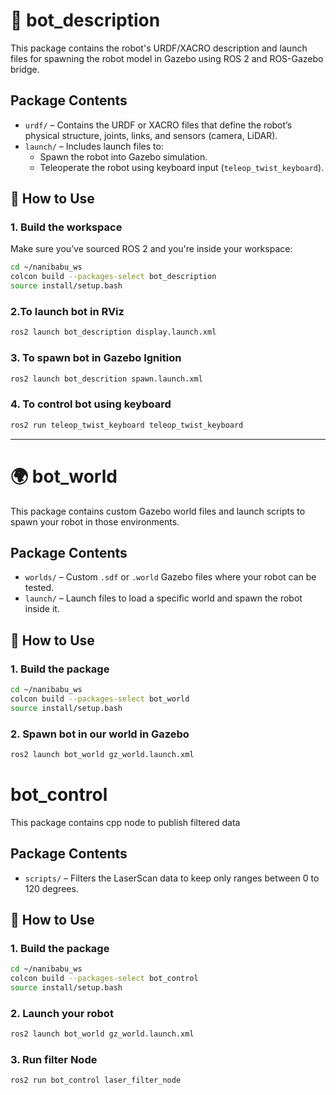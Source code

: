 # 🤖 bot_description

This package contains the robot's URDF/XACRO description and launch files for spawning the robot model in Gazebo using ROS 2 and ROS-Gazebo bridge.

## Package Contents

- `urdf/` – Contains the URDF or XACRO files that define the robot’s physical structure, joints, links, and sensors (camera, LiDAR).
- `launch/` – Includes launch files to:
  - Spawn the robot into Gazebo simulation.
  - Teleoperate the robot using keyboard input (`teleop_twist_keyboard`).

## 🚀 How to Use

### 1. Build the workspace
Make sure you’ve sourced ROS 2 and you're inside your workspace:

```bash
cd ~/nanibabu_ws
colcon build --packages-select bot_description
source install/setup.bash
```
 ### 2.To launch bot in RViz

```bash
ros2 launch bot_description display.launch.xml
```
### 3. To spawn bot in Gazebo Ignition

```bash
ros2 launch bot_descrition spawn.launch.xml
```
### 4. To control bot using keyboard
```bash
ros2 run teleop_twist_keyboard teleop_twist_keyboard
```

---




# 🌍 bot_world

This package contains custom Gazebo world files and launch scripts to spawn your robot in those environments.

##  Package Contents

- `worlds/` – Custom `.sdf` or `.world` Gazebo files where your robot can be tested.
- `launch/` – Launch files to load a specific world and spawn the robot inside it.

## 🚀 How to Use

### 1. Build the package

```bash
cd ~/nanibabu_ws
colcon build --packages-select bot_world
source install/setup.bash
```
### 2. Spawn bot in our world in Gazebo
```bash
ros2 launch bot_world gz_world.launch.xml
```


# bot_control

This package contains cpp node to publish filtered data

## Package Contents

- `scripts/` – Filters the LaserScan data to keep only ranges between 0 to 120 degrees.


## 🚀 How to Use

### 1. Build the package

```bash
cd ~/nanibabu_ws
colcon build --packages-select bot_control
source install/setup.bash
```
### 2. Launch your robot
```bash
ros2 launch bot_world gz_world.launch.xml
```
### 3. Run filter Node
```bash
ros2 run bot_control laser_filter_node








